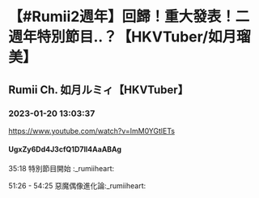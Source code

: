 # 【#Rumii2週年】回歸！重大發表！二週年特別節目..？【HKVTuber/如月瑠美】

## Rumii Ch. 如月ルミィ【HKVTuber】

### 2023-01-20 13:03:37

https://www.youtube.com/watch?v=ImM0YGtlETs

#### UgxZy6Dd4J3cfQ1D7Il4AaABAg

35:18 特別節目開始 :_rumiiheart:

51:26 - 54:25 惡魔偶像進化論:_rumiiheart:

